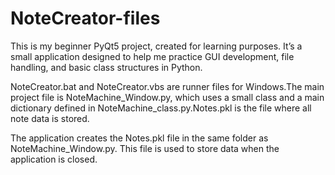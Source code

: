# NoteCreator-files
This is my beginner PyQt5 project, created for learning purposes. It’s a small application designed to help me practice GUI development, file handling, and basic class structures in Python.

NoteCreator.bat and NoteCreator.vbs are runner files for Windows.The main project file is NoteMachine_Window.py, which uses a small class and a main dictionary defined in NoteMachine_class.py.Notes.pkl is the file where all note data is stored.

The application creates the Notes.pkl file in the same folder as NoteMachine_Window.py. This file is used to store data when the application is closed.

